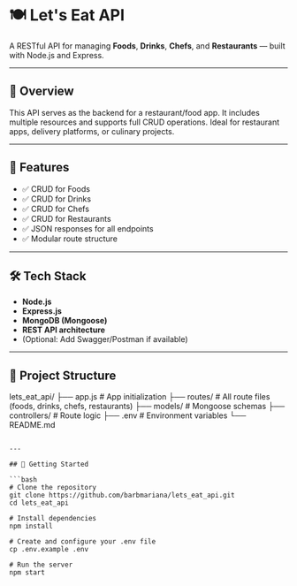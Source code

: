 # 🍽️ Let's Eat API

A RESTful API for managing **Foods**, **Drinks**, **Chefs**, and **Restaurants** — built with Node.js and Express.

---

## 📌 Overview

This API serves as the backend for a restaurant/food app. It includes multiple resources and supports full CRUD operations. Ideal for restaurant apps, delivery platforms, or culinary projects.

---

## 🚀 Features

- ✅ CRUD for Foods
- ✅ CRUD for Drinks
- ✅ CRUD for Chefs
- ✅ CRUD for Restaurants
- ✅ JSON responses for all endpoints
- ✅ Modular route structure

---

## 🛠️ Tech Stack

- **Node.js**
- **Express.js**
- **MongoDB (Mongoose)**
- **REST API architecture**
- (Optional: Add Swagger/Postman if available)

---

## 📁 Project Structure

lets_eat_api/
├── app.js # App initialization
├── routes/ # All route files (foods, drinks, chefs, restaurants)
├── models/ # Mongoose schemas
├── controllers/ # Route logic
├── .env # Environment variables
└── README.md

```

---

## 🧪 Getting Started

```bash
# Clone the repository
git clone https://github.com/barbmariana/lets_eat_api.git
cd lets_eat_api

# Install dependencies
npm install

# Create and configure your .env file
cp .env.example .env

# Run the server
npm start
```
